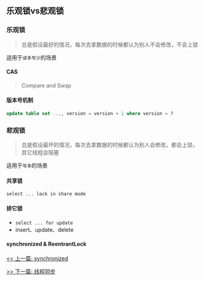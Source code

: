 ## 乐观锁vs悲观锁

### 乐观锁

>  总是假设最好的情况，每次去拿数据的时候都认为别人不会修改，不会上锁

适用于`读多写少`的场景

#### CAS

> Compare and Swap

#### 版本号机制

```sql
update table set ..., version = version + 1 where version = ?
```

### 悲观锁

> 总是假设最坏的情况，每次去拿数据的时候都认为别人会修改，都会上锁，其它线程会阻塞

适用于`写多`的场景

#### 共享锁

`select ... lock in share mode`

#### 排它锁

* `select ... for update`
* insert、update、delete

#### synchronized & ReentrantLock


[<< 上一篇: synchronized](4-多线程与并发/synchronized.md)

[>> 下一篇: 线程同步](4-多线程与并发/线程同步.md)
